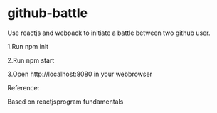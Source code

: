 # github-battle

Use reactjs and webpack to initiate a battle between two github user.

1.Run npm init

2.Run npm start

3.Open http://localhost:8080 in your webbrowser

Reference:

Based on  reactjsprogram fundamentals
